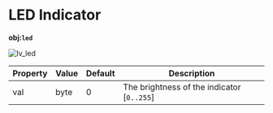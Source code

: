 # LED Indicator
**obj:`led`**

![lv_led](../images/lv_ex_led_1.png)

| Property   | Value      | Default | Description
|------------|------------|---------|---------------
| val        | byte       | 0       | The brightness of the indicator [`0..255`]
